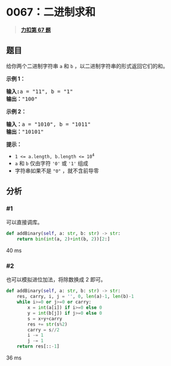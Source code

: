 # 0067：二进制求和


> <u>**[力扣第 67 题](https://leetcode.cn/problems/add-binary/)**</u>

## 题目

<p>给你两个二进制字符串 <code>a</code> 和 <code>b</code> ，以二进制字符串的形式返回它们的和。</p>



<p><strong>示例 1：</strong></p>

<pre>
<strong>输入:</strong>a = "11", b = "1"
<strong>输出：</strong>"100"</pre>

<p><strong>示例 2：</strong></p>

<pre>
<strong>输入：</strong>a = "1010", b = "1011"
<strong>输出：</strong>"10101"</pre>



<p><strong>提示：</strong></p>

<ul>
<li><code>1 &lt;= a.length, b.length &lt;= 10<sup>4</sup></code></li>
<li><code>a</code> 和 <code>b</code> 仅由字符 <code>'0'</code> 或 <code>'1'</code> 组成</li>
<li>字符串如果不是 <code>"0"</code> ，就不含前导零</li>
</ul>


## 分析

### #1

可以直接调库。

```python
def addBinary(self, a: str, b: str) -> str:
	return bin(int(a, 2)+int(b, 2))[2:]
```
40 ms

### #2

也可以模拟进位加法，将除数换成 2 即可。

```python
def addBinary(self, a: str, b: str) -> str:
	res, carry, i, j = '', 0, len(a)-1, len(b)-1
	while i>=0 or j>=0 or carry:
		x = int(a[i]) if i>=0 else 0
		y = int(b[j]) if j>=0 else 0
		s = x+y+carry
		res += str(s%2)
		carry = s//2
		i -= 1
		j -= 1
	return res[::-1]
```
36 ms
